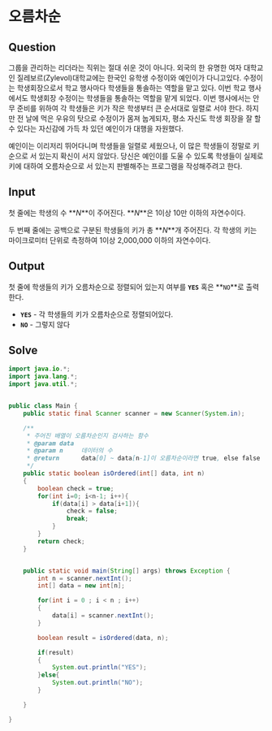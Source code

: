 # 오름차순

## Question

그룹을 관리하는 리더라는 직위는 절대 쉬운 것이 아니다. 외국의 한 유명한 여자 대학교인 질레보르(Zylevol)대학교에는 한국인 유학생 수정이와 예인이가 다니고있다. 수정이는 학생회장으로서 학교 행사마다 학생들을 통솔하는 역할을 맡고 있다. 이번 학교 행사에서도 학생회장 수정이는 학생들을 통솔하는 역할을 맡게 되었다. 이번 행사에서는 안무 준비를 위하여 각 학생들은 키가 작은 학생부터 큰 순서대로 일렬로 서야 한다. 하지만 전 날에 먹은 우유의 탓으로 수정이가 몸져 눕게되자, 평소 자신도 학생 회장을 잘 할 수 있다는 자신감에 가득 차 있던 예인이가 대행을 자원했다.

예인이는 이리저리 뛰어다니며 학생들을 일렬로 세웠으나, 이 많은 학생들이 정말로 키 순으로 서 있는지 확신이 서지 않았다. 당신은 예인이를 도울 수 있도록 학생들이 실제로 키에 대하여 오름차순으로 서 있는지 판별해주는 프로그램을 작성해주려고 한다.

## Input

첫 줄에는 학생의 수 **_N_**이 주어진다. **_N_**은 1이상 10만 이하의 자연수이다.

두 번째 줄에는 공백으로 구분된 학생들의 키가 총 **_N_**개 주어진다. 각 학생의 키는 마이크로미터 단위로 측정하여 1이상 2,000,000 이하의 자연수이다.

## Output

첫 줄에 학생들의 키가 오름차순으로 정렬되어 있는지 여부를 **`YES`** 혹은 **`NO`**로 출력한다.

- **`YES`** - 각 학생들의 키가 오름차순으로 정렬되어있다.
- **`NO`** - 그렇지 않다

## Solve

```java
import java.io.*;
import java.lang.*;
import java.util.*;


public class Main {
	public static final Scanner scanner = new Scanner(System.in);

	/**
	 * 주어진 배열이 오름차순인지 검사하는 함수
	 * @param data
	 * @param n     데이터의 수
	 * @return      data[0] ~ data[n-1]이 오름차순이라면 true, else false
	 */
	public static boolean isOrdered(int[] data, int n)
	{
		boolean check = true;
		for(int i=0; i<n-1; i++){
			if(data[i] > data[i+1]){
				check = false;
				break;
			}
		}
		return check;
	}


	public static void main(String[] args) throws Exception {
		int n = scanner.nextInt();
		int[] data = new int[n];

		for(int i = 0 ; i < n ; i++)
		{
			data[i] = scanner.nextInt();
		}

		boolean result = isOrdered(data, n);

		if(result)
		{
			System.out.println("YES");
		}else{
			System.out.println("NO");
		}

	}

}
```
